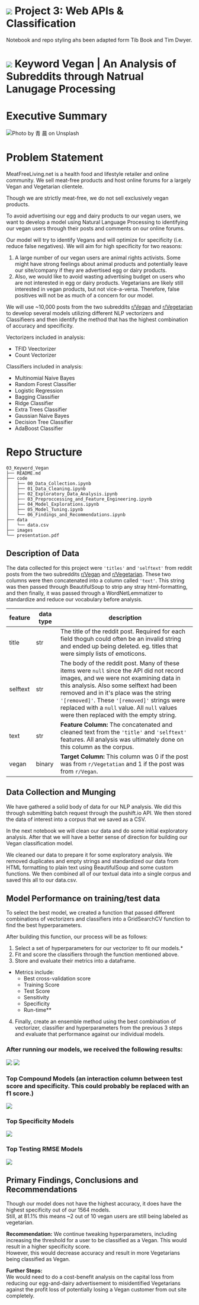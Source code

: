 # ![](https://ga-dash.s3.amazonaws.com/production/assets/logo-9f88ae6c9c3871690e33280fcf557f33.png) Project 3: Web APIs & Classification

Notebook and repo styling ahs been adapted form Tib Book and Tim Dwyer.


# ![](./images/vegan-logo-resized.png) Keyword Vegan | An Analysis of Subreddits through Natrual Lanugage Processing

# Executive Summary  
![Photo by 青 晨 on Unsplash](./images/egg_image_resized.jpeg)
# Problem Statement 
MeatFreeLiving.net is a health food and lifestyle retailer and online community. We sell meat-free products and host online forums for a largely Vegan and Vegetarian clientele. 

Though we are strictly meat-free, we do not sell exclusively vegan products.  

To avoid advertising our egg and dairy products to our vegan users, we want to develop a model using Natural Language Processing to identifying our vegan users through their posts and comments on our online forums.

Our model will try to identify Vegans and will optimize for specificity (i.e. reduce false negatives). We will aim for high specificity for two reasons:
1. A large number of our vegan users are animal rights activists. Some might have strong feelings about animal products and potentially leave our site/company if they are advertised egg or dairy products.
2. Also, we would like to avoid wasting advertising budget on users who are not interested in egg or dairy products. Vegetarians are likely still interested in vegan products, but not vice-a-versa. Therefore, false positives will not be as much of a concern for our model.

We will use ~10,000 posts from the two subreddits [r/Vegan](https://www.reddit.com/r/Vegan/) and [r/Vegetarian](https://www.reddit.com/r/Vegetarian/) to develop several models utilizing different NLP vectorizers and Classifieers and then identify the method that has the highest combination of  accuracy and specificity.

Vectorizers included in analysis:
  - TFID Veectorizer
  - Count Vectorizer

Classifiers included in analysis:
  - Multinomial Naive Bayes
  - Random Forest Classifier
  - Logistic Regression
  - Bagging Classifier
  - Ridge Classifier
  - Extra Trees Classifier
  - Gaussian Naive Bayes
  - Decision Tree Classifier
  - AdaBoost Classifier

# Repo Structure
```
03_Keyword_Vegan
├── README.md
├── code
│   ├── 00_Data_Collection.ipynb
│   ├── 01_Data_Cleaning.ipynb
│   ├── 02_Exploratory_Data_Analysis.ipynb
│   ├── 03_Preproccessing_and_Feature_Engineering.ipynb
│   ├── 04_Model_Explorations.ipynb
│   ├── 05_Model_Tuning.ipynb
│   └── 06_Findings_and_Recommendations.ipynb
├── data
│   └── data.csv
├── images
└── presentation.pdf
```


## Description of Data
The data collected for this project were `'titles'` and `'selftext'` from reddit posts from the two subreddits [r/Vegan](https://www.reddit.com/r/Vegan/) and [r/Vegetarian](https://www.reddit.com/r/Vegetarian/). These two columns were then concatenated into a column called `'text'`. This string was then passed through BeautifulSoup to strip any stray html-formatting, and then finally, it was passed through a WordNetLemmatizer to standardize and reduce our vocabulary before analysis.

|feature|data type|description|
|---|---|---|
|title|str|The title of the reddit post. Required for each field thoguh could often be an invalid string and ended up being deleted. eg. titles that were simply lists of emoticons.|
|selftext|str|The body of the reddit post. Many of these items were `null` since the API did not record images, and we were not examining data in this analysis. Also some selftext had been removed and in it's place was the string `'[removed]'`. These `'[removed]'` strings were replaced with a `null` value. All `null` values were then replaced with the empty string.|
|text|str|**Feature Column:** The concatenated and cleaned text from the `'title'` and `'selftext'` features. All analysis was ultimately done on this column as the corpus.|
|vegan|binary|**Target Column:** This column was 0 if the post was from `r/Vegetatian` and 1 if the post was from `r/Vegan`.|

## Data Collection and Munging
We have gathered a solid body of data for our NLP analysis. We did this through submitting batch request through the pushift.io API. We then stored the data of interest into a corpus that we saved as a CSV.

In the next notebook we will clean our data and do some initial exploratory analysis. After that we will have a better sense of direction for building our Vegan classification model.

We cleaned our data to prepare it for some exploratory analysis. We removed duplicates and empty strings and standardized our data from HTML formatting to plain text using BeautifulSoup and some custom functions. We then combined all of our textual data into a single corpus and saved this all to our data.csv.

## Model Performance on training/test data
To select the best model, we created a function that passed different combinations of vectorizers and classifiers into a GridSearchCV function to find the best hyperparameters. 

After building this function, our process will be as follows:
1. Select a set of hyperparameters for our vectorizer to fit our models.*
2. Fit and score the classifiers through the function mentioned above.
3. Store and evaluate their metrics into a dataframe.
  - Metrics include:
    - Best cross-validation score
    - Training Score
    - Test Score
    - Sensitivity
    - Specificity
    - Run-time**
4. Finally, create an ensemble method using the best combination of vectorizer, classifier and  hyperparameters from the previous 3 steps and evaluate that performance against our individual models.

### After running our models, we received the following results:
![](./images/specificity_w_cutoff.jpeg)
![](./images/compound_w_cutoff.jpeg)
### Top Compound Models (an interaction column between test score and specificity. This could probably be replaced with an f1 score.)
![](./images/top_compound_scores.png)
### Top Specificity Models
![](./images/top_specificity.png)
### Top Testing RMSE Models
![](./images/top_test_scores.png)

## Primary Findings, Conclusions and Recommendations
Though our model does not have the highest accuracy, it does have the highest specificity out of our 1564 models.  
Still, at 81.1% this means ~2 out of 10 vegan users are still being labeled as vegetarian.  

**Recommendation:**
We continue tweaking hyperparameters, including increasing the threshold for a user to be classified as a Vegan. This would result in a higher specificity score.  
However, this would decrease accuracy and result in more Vegetarians being classified as Vegan.

**Further Steps:**  
We would need to do a cost-benefit analysis on the capital loss from reducing our egg-and-dairy advertisement to misidentified Vegetarians against the profit loss of potentially losing a Vegan customer from out site completely.  
